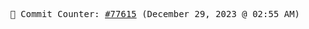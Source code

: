 <p align="center">
    <samp>
        📮 Commit Counter: <a href="https://github.com/Javascript-void0/Javascript-void0/commits/main">#77615</a> (December 29, 2023 @ 02:55 AM)
    </samp>
</p>